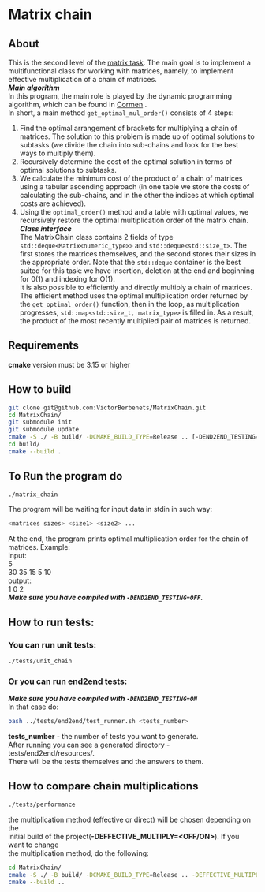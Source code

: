 # Matrix chain
## About
This is the second level of the [matrix task](https://github.com/VictorBerbenets/Matrix).
The main goal is to implement a multifunctional class for working with matrices, namely, to implement effective multiplication of a chain of matrices.  
***Main algorithm***  
In this program, the main role is played by the dynamic programming algorithm, which can be found in [Cormen](https://e-maxx.ru/bookz/files/cormen.pdf) .  
In short, a main method `get_optimal_mul_order()` consists of 4 steps:  
1. Find the optimal arrangement of brackets for multiplying a chain of matrices. The solution to this problem is made up of optimal solutions to subtasks (we divide the chain into sub-chains and look for the best ways to multiply them).
2. Recursively determine the cost of the optimal solution in terms
of optimal solutions to subtasks.
3. We calculate the minimum cost of the product of a chain of matrices using a tabular ascending approach (in one table we store the costs of calculating the sub-chains, and in the other the indices at which optimal costs are achieved).
4. Using the `optimal_order()` method and a table with optimal values, we recursively restore the optimal multiplication order of the matrix chain.  
***Class interface***  
The MatrixChain class contains 2 fields of type `std::deque<Matrix<numeric_type>>` and `std::deque<std::size_t>`. The first stores the matrices themselves, and the second stores their sizes in the appropriate order. Note that the `std::deque` container is the best suited for this task: we have insertion, deletion at the end and beginning for 0(1) and indexing for O(1).  
It is also possible to efficiently and directly multiply a chain of matrices. The efficient method uses the optimal multiplication order returned by the `get_optimal_order()` function, then in the loop, as multiplication progresses, `std::map<std::size_t, matrix_type>` is filled in. As a result, the product of the most recently multiplied pair of matrices is returned.
## Requirements
**cmake** version must be 3.15 or higher
## How to build
```bash
git clone git@github.com:VictorBerbenets/MatrixChain.git
cd MatrixChain/
git submodule init
git submodule update
cmake -S ./ -B build/ -DCMAKE_BUILD_TYPE=Release .. [-DEND2END_TESTING=<OFF/ON>] [-DEFFECTIVE_MULTIPLY=<OFF/ON>]
cd build/
cmake --build .
```
## To Run the program do  
```bash
./matrix_chain
```
The program will be waiting for input data in stdin in such way:  
```bash
<matrices sizes> <size1> <size2> ...  
```
At the end, the program prints optimal multiplication order for the chain of
matrices. Example:  
input:  
5  
30 35 15 5 10  
output:  
1 0 2  
***Make sure you have compiled with `-DEND2END_TESTING=OFF`.***  
## How to run tests:
### You can run unit tests:
```bash
./tests/unit_chain
```
### Or you can run end2end tests:
***Make sure you have compiled with `-DEND2END_TESTING=ON`***  
In that case do:  
```bash
bash ../tests/end2end/test_runner.sh <tests_number>
```
**tests_number** - the number of tests you want to generate.  
After running you can see a generated directory - tests/end2end/resources/.  
There will be the tests themselves and the answers to them.  

## How to compare chain multiplications
```bash
./tests/performance
```
the multiplication method (effective or direct) will be chosen depending on the  
initial build of the project(**-DEFFECTIVE_MULTIPLY=<OFF/ON>**). If you want to change  
the multiplication method, do the following:  
```bash
cd MatrixChain/
cmake -S ./ -B build/ -DCMAKE_BUILD_TYPE=Release .. -DEFFECTIVE_MULTIPLY=<OFF/ON>
cmake --build ..
```

